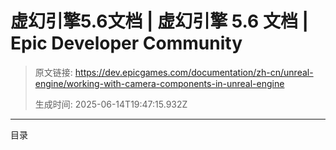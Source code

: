 # 虚幻引擎5.6文档 | 虚幻引擎 5.6 文档 | Epic Developer Community

> 原文链接: https://dev.epicgames.com/documentation/zh-cn/unreal-engine/working-with-camera-components-in-unreal-engine
> 
> 生成时间: 2025-06-14T19:47:15.932Z

---

目录